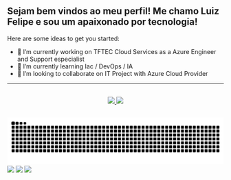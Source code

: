 ## Sejam bem vindos ao meu perfil! Me chamo Luiz Felipe e sou um apaixonado por tecnologia!

Here are some ideas to get you started:

- 🔭 I’m currently working on TFTEC Cloud Services as a Azure Engineer and Support especialist
- 🌱 I’m currently learning Iac / DevOps / IA
- 👯 I’m looking to collaborate on IT Project with Azure Cloud Provider

---

<br>

<!--github stats-->
<div align="center" style="display: inline">
   <a href="https://github.com/lfrleite">
   <div style="display: inline_block">
      <img height="175em" src="https://github-readme-stats.vercel.app/api?username=lfrleite&show_icons=true&include_all_commits=true&count_private=true&bg_color=151515&border_color=9C4E6A&title_color=d7d8c0&text_color=d1c89a&icon_color=5aa2c9"/>
      <img height="175em" src="https://github-readme-stats.vercel.app/api/top-langs/?username=lfrleite&layout=compact&langs_count=7&bg_color=151515&border_color=9C4E6A&title_color=d7d8c0&text_color=d5e5e4&icon_color=5aa2c9"/>
   </div>
</div>
 
  ##
  
<!--Cobrinha--> 
<picture>
  <source media="(prefers-color-scheme: dark)" srcset="https://raw.githubusercontent.com/lfrleite/lfrleite/output/github-contribution-grid-snake-dark.svg">
  <source media="(prefers-color-scheme: light)" srcset="https://raw.githubusercontent.com/lfrleite/lfrleite/output/github-contribution-grid-snake.svg">
  <img alt="github contribution grid snake animation" src="https://raw.githubusercontent.com/lfrleite/lfrleite/output/github-contribution-grid-snake.svg">
</picture>

<!--Redes Sociais-->
<div>
  <a href="https://www.linkedin.com/in/luizrleite" target="_blank"><img src="https://img.shields.io/badge/-LinkedIn-%230077B5?style=for-the-badge&logo=linkedin&logoColor=white" target="_blank"></a> 
  <a href="https://www.instagram.com/luizfeliperuizleite/" target="_blank"><img src="https://img.shields.io/badge/-Instagram-%23E4405F?style=for-the-badge&logo=instagram&logoColor=white" target="_blank"></a>
  <a href = "mailto:luiz.ruizleite@gmail.com"><img src="https://img.shields.io/badge/-Gmail-%23333?style=for-the-badge&logo=gmail&logoColor=white" target="_blank"></a>

</div>
